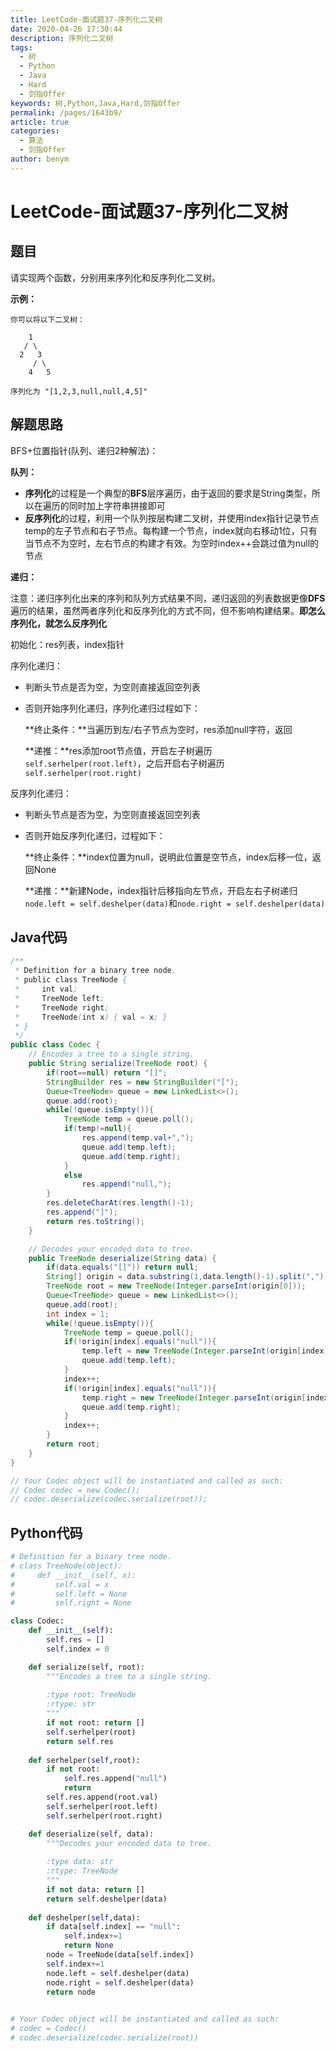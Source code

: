 ```yaml
---
title: LeetCode-面试题37-序列化二叉树
date: 2020-04-26 17:30:44
description: 序列化二叉树
tags: 
  - 树
  - Python
  - Java
  - Hard
  - 剑指Offer
keywords: 树,Python,Java,Hard,剑指Offer
permalink: /pages/1643b9/
article: true
categories: 
  - 算法
  - 剑指Offer
author: benym
---
```


# LeetCode-面试题37-序列化二叉树 

## 题目

请实现两个函数，分别用来序列化和反序列化二叉树。


**示例：**

```
你可以将以下二叉树：

    1
   / \
  2   3
     / \
    4   5

序列化为 "[1,2,3,null,null,4,5]"
```

## 解题思路

BFS+位置指针(队列、递归2种解法)：

**队列：**

- **序列化**的过程是一个典型的**BFS**层序遍历，由于返回的要求是String类型，所以在遍历的同时加上字符串拼接即可
- **反序列化**的过程，利用一个队列按层构建二叉树，并使用index指针记录节点temp的左子节点和右子节点。每构建一个节点，index就向右移动1位，只有当节点不为空时，左右节点的构建才有效。为空时index++会跳过值为null的节点

**递归：**

注意：递归序列化出来的序列和队列方式结果不同，递归返回的列表数据更像**DFS**遍历的结果，虽然两者序列化和反序列化的方式不同，但不影响构建结果。**即怎么序列化，就怎么反序列化**

初始化：res列表，index指针

序列化递归：

- 判断头节点是否为空，为空则直接返回空列表

- 否则开始序列化递归，序列化递归过程如下：

  **终止条件：**当遍历到左/右子节点为空时，res添加null字符，返回

  **递推：**res添加root节点值，开启左子树遍历`self.serhelper(root.left)`，之后开启右子树遍历`self.serhelper(root.right)`

反序列化递归：

- 判断头节点是否为空，为空则直接返回空列表

- 否则开始反序列化递归，过程如下：

  **终止条件：**index位置为null，说明此位置是空节点，index后移一位，返回None

  **递推：**新建Node，index指针后移指向左节点，开启左右子树递归`node.left = self.deshelper(data)`和`node.right = self.deshelper(data)`

## Java代码

```java
/**
 * Definition for a binary tree node.
 * public class TreeNode {
 *     int val;
 *     TreeNode left;
 *     TreeNode right;
 *     TreeNode(int x) { val = x; }
 * }
 */
public class Codec {
    // Encodes a tree to a single string.
    public String serialize(TreeNode root) {
        if(root==null) return "[]";
        StringBuilder res = new StringBuilder("[");
        Queue<TreeNode> queue = new LinkedList<>();
        queue.add(root);
        while(!queue.isEmpty()){
            TreeNode temp = queue.poll();
            if(temp!=null){
                res.append(temp.val+",");
                queue.add(temp.left);
                queue.add(temp.right);
            }
            else
                res.append("null,");
        }
        res.deleteCharAt(res.length()-1);
        res.append("]");
        return res.toString();
    }

    // Decodes your encoded data to tree.
    public TreeNode deserialize(String data) {
        if(data.equals("[]")) return null;
        String[] origin = data.substring(1,data.length()-1).split(",");
        TreeNode root = new TreeNode(Integer.parseInt(origin[0]));
        Queue<TreeNode> queue = new LinkedList<>();
        queue.add(root);
        int index = 1;
        while(!queue.isEmpty()){
            TreeNode temp = queue.poll();
            if(!origin[index].equals("null")){
                temp.left = new TreeNode(Integer.parseInt(origin[index]));
                queue.add(temp.left);
            }
            index++;
            if(!origin[index].equals("null")){
                temp.right = new TreeNode(Integer.parseInt(origin[index]));
                queue.add(temp.right);
            }
            index++;
        }
        return root;
    }
}

// Your Codec object will be instantiated and called as such:
// Codec codec = new Codec();
// codec.deserialize(codec.serialize(root));
```

## Python代码

```python
# Definition for a binary tree node.
# class TreeNode(object):
#     def __init__(self, x):
#         self.val = x
#         self.left = None
#         self.right = None

class Codec:
    def __init__(self):
        self.res = []
        self.index = 0

    def serialize(self, root):
        """Encodes a tree to a single string.
        
        :type root: TreeNode
        :rtype: str
        """
        if not root: return []
        self.serhelper(root)
        return self.res
        
    def serhelper(self,root):
        if not root:
            self.res.append("null")
            return
        self.res.append(root.val)
        self.serhelper(root.left)
        self.serhelper(root.right)

    def deserialize(self, data):
        """Decodes your encoded data to tree.
        
        :type data: str
        :rtype: TreeNode
        """
        if not data: return []
        return self.deshelper(data)
    
    def deshelper(self,data):
        if data[self.index] == "null":
            self.index+=1
            return None
        node = TreeNode(data[self.index])
        self.index+=1
        node.left = self.deshelper(data)
        node.right = self.deshelper(data)
        return node
        

# Your Codec object will be instantiated and called as such:
# codec = Codec()
# codec.deserialize(codec.serialize(root))
```
